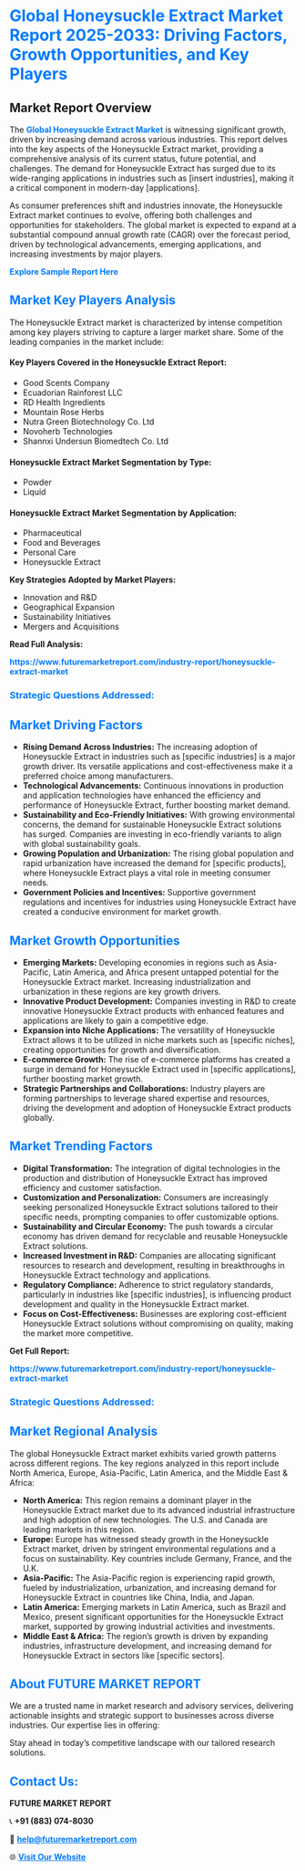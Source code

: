 <h1 style="color: #007BFF;">Global Honeysuckle Extract Market Report 2025-2033: Driving Factors, Growth Opportunities, and Key Players</h1>

<section id="overview">
<h2>Market Report Overview</h2>
<p>The <a href="https://www.futuremarketreport.com/industry-report/honeysuckle-extract-market" style="color: #007BFF; text-decoration: none;"><strong>Global Honeysuckle Extract Market</strong></a> is witnessing significant growth, driven by increasing demand across various industries. This report delves into the key aspects of the Honeysuckle Extract market, providing a comprehensive analysis of its current status, future potential, and challenges. The demand for Honeysuckle Extract has surged due to its wide-ranging applications in industries such as [insert industries], making it a critical component in modern-day [applications].</p>
<p>As consumer preferences shift and industries innovate, the Honeysuckle Extract market continues to evolve, offering both challenges and opportunities for stakeholders. The global market is expected to expand at a substantial compound annual growth rate (CAGR) over the forecast period, driven by technological advancements, emerging applications, and increasing investments by major players.</p>
</section>

<section id="overview">
<p><a href="https://www.futuremarketreport.com/request-sample/reportId=125696" style="color: #007BFF; text-decoration: none;"><strong>Explore Sample Report Here</strong></a></p>
</section>

<section id="key-players">
<h2 style="color: #007BFF;">Market Key Players Analysis</h2>
<p>The Honeysuckle Extract market is characterized by intense competition among key players striving to capture a larger market share. Some of the leading companies in the market include:</p>
<h4>Key Players Covered in the Honeysuckle Extract Report:</h4>
<ul><li>Good Scents Company</li><li>Ecuadorian Rainforest LLC</li><li>RD Health Ingredients</li><li>Mountain Rose Herbs</li><li>Nutra Green Biotechnology Co. Ltd</li><li>Novoherb Technologies</li><li>Shannxi Undersun Biomedtech Co. Ltd</li></ul>
<h4>Honeysuckle Extract Market Segmentation by Type:</h4>
<ul><li>Powder</li><li>Liquid</li></ul>

<h4>Honeysuckle Extract Market Segmentation by Application:</h4>
<ul><li>Pharmaceutical</li><li>Food and Beverages</li><li>Personal Care</li><li>Honeysuckle Extract</li></ul>
<p><strong>Key Strategies Adopted by Market Players:</strong></p>
<ul>
<li>Innovation and R&D</li>
<li>Geographical Expansion</li>
<li>Sustainability Initiatives</li>
<li>Mergers and Acquisitions</li>
</ul>
</section>

<section>
<p><strong>Read Full Analysis: </strong></p><a href="https://www.futuremarketreport.com/industry-report/honeysuckle-extract-market" style="color: #007BFF; text-decoration: none;"><strong>https://www.futuremarketreport.com/industry-report/honeysuckle-extract-market</strong></a>
<h3 style="color: #007BFF;">Strategic Questions Addressed:</h3>
</section>

<section id="driving-factors">
<h2 style="color: #007BFF;">Market Driving Factors</h2>
<ul>
<li><strong>Rising Demand Across Industries:</strong> The increasing adoption of Honeysuckle Extract in industries such as [specific industries] is a major growth driver. Its versatile applications and cost-effectiveness make it a preferred choice among manufacturers.</li>
<li><strong>Technological Advancements:</strong> Continuous innovations in production and application technologies have enhanced the efficiency and performance of Honeysuckle Extract, further boosting market demand.</li>
<li><strong>Sustainability and Eco-Friendly Initiatives:</strong> With growing environmental concerns, the demand for sustainable Honeysuckle Extract solutions has surged. Companies are investing in eco-friendly variants to align with global sustainability goals.</li>
<li><strong>Growing Population and Urbanization:</strong> The rising global population and rapid urbanization have increased the demand for [specific products], where Honeysuckle Extract plays a vital role in meeting consumer needs.</li>
<li><strong>Government Policies and Incentives:</strong> Supportive government regulations and incentives for industries using Honeysuckle Extract have created a conducive environment for market growth.</li>
</ul>
</section>

<section id="growth-opportunities">
<h2 style="color: #007BFF;">Market Growth Opportunities</h2>
<ul>
<li><strong>Emerging Markets:</strong> Developing economies in regions such as Asia-Pacific, Latin America, and Africa present untapped potential for the Honeysuckle Extract market. Increasing industrialization and urbanization in these regions are key growth drivers.</li>
<li><strong>Innovative Product Development:</strong> Companies investing in R&D to create innovative Honeysuckle Extract products with enhanced features and applications are likely to gain a competitive edge.</li>
<li><strong>Expansion into Niche Applications:</strong> The versatility of Honeysuckle Extract allows it to be utilized in niche markets such as [specific niches], creating opportunities for growth and diversification.</li>
<li><strong>E-commerce Growth:</strong> The rise of e-commerce platforms has created a surge in demand for Honeysuckle Extract used in [specific applications], further boosting market growth.</li>
<li><strong>Strategic Partnerships and Collaborations:</strong> Industry players are forming partnerships to leverage shared expertise and resources, driving the development and adoption of Honeysuckle Extract products globally.</li>
</ul>
</section>

<section id="trending-factors">
<h2 style="color: #007BFF;">Market Trending Factors</h2>
<ul>
<li><strong>Digital Transformation:</strong> The integration of digital technologies in the production and distribution of Honeysuckle Extract has improved efficiency and customer satisfaction.</li>
<li><strong>Customization and Personalization:</strong> Consumers are increasingly seeking personalized Honeysuckle Extract solutions tailored to their specific needs, prompting companies to offer customizable options.</li>
<li><strong>Sustainability and Circular Economy:</strong> The push towards a circular economy has driven demand for recyclable and reusable Honeysuckle Extract solutions.</li>
<li><strong>Increased Investment in R&D:</strong> Companies are allocating significant resources to research and development, resulting in breakthroughs in Honeysuckle Extract technology and applications.</li>
<li><strong>Regulatory Compliance:</strong> Adherence to strict regulatory standards, particularly in industries like [specific industries], is influencing product development and quality in the Honeysuckle Extract market.</li>
<li><strong>Focus on Cost-Effectiveness:</strong> Businesses are exploring cost-efficient Honeysuckle Extract solutions without compromising on quality, making the market more competitive.</li>
</ul>
</section>

<section>
<p><strong>Get Full Report: </strong></p><a href="https://www.futuremarketreport.com/industry-report/honeysuckle-extract-market" style="color: #007BFF; text-decoration: none;"><strong>https://www.futuremarketreport.com/industry-report/honeysuckle-extract-market</strong></a>
<h3 style="color: #007BFF;">Strategic Questions Addressed:</h3>
</section>


<section id="regional-analysis">
<h2 style="color: #007BFF;">Market Regional Analysis</h2>
<p>The global Honeysuckle Extract market exhibits varied growth patterns across different regions. The key regions analyzed in this report include North America, Europe, Asia-Pacific, Latin America, and the Middle East & Africa:</p>
<ul>
<li><strong>North America:</strong> This region remains a dominant player in the Honeysuckle Extract market due to its advanced industrial infrastructure and high adoption of new technologies. The U.S. and Canada are leading markets in this region.</li>
<li><strong>Europe:</strong> Europe has witnessed steady growth in the Honeysuckle Extract market, driven by stringent environmental regulations and a focus on sustainability. Key countries include Germany, France, and the U.K.</li>
<li><strong>Asia-Pacific:</strong> The Asia-Pacific region is experiencing rapid growth, fueled by industrialization, urbanization, and increasing demand for Honeysuckle Extract in countries like China, India, and Japan.</li>
<li><strong>Latin America:</strong> Emerging markets in Latin America, such as Brazil and Mexico, present significant opportunities for the Honeysuckle Extract market, supported by growing industrial activities and investments.</li>
<li><strong>Middle East & Africa:</strong> The region’s growth is driven by expanding industries, infrastructure development, and increasing demand for Honeysuckle Extract in sectors like [specific sectors].</li>
</ul>
</section>

<footer>
<h2 style="color: #007BFF;">About FUTURE MARKET REPORT</h2>
<p>We are a trusted name in market research and advisory services, delivering actionable insights and strategic support to businesses across diverse industries. Our expertise lies in offering:</p>

<p>Stay ahead in today’s competitive landscape with our tailored research solutions.</p>

<h2 style="color: #007BFF;">Contact Us:</h2>
<p><strong>FUTURE MARKET REPORT</strong></p>
<p>📞 <strong>+91 (883) 074-8030</strong></p>
<p>📧 <strong><a href="mailto:help@futuremarketreport.com" style="color: #007BFF;">help@futuremarketreport.com</a></strong></p>
<p>🌐 <strong><a href="https://www.futuremarketreport.com/" style="color: #007BFF;">Visit Our Website</a></strong></p>
</footer>